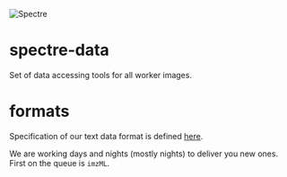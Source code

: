 ![Spectre](https://user-images.githubusercontent.com/1897842/31115297-0fe2c3aa-a822-11e7-90e6-92ceccf76137.jpg)

# spectre-data

Set of data accessing tools for all worker images.

# formats

Specification of our text data format is defined
[here](https://github.com/spectre-team/spectre/wiki/File-data-format).

We are working days and nights (mostly nights) to deliver you new ones. First
on the queue is `imzML`.
